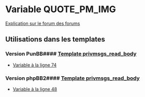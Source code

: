 # Variable QUOTE_PM_IMG
[Explication sur le forum des forums](http://forum.forumactif.com/t294113-listing-des-variables#QUOTE_PM_IMG)
## Utilisations dans les templates
### Version PunBB#### [Template privmsgs_read_body](punbb/privmsgs_read_body.md)
* [Variable à la ligne 74](../punbb/privmsgs_read_body.tpl#L74)
### Version phpBB2#### [Template privmsgs_read_body](subsilver/privmsgs_read_body.md)
* [Variable à la ligne 48](../subsilver/privmsgs_read_body.tpl#L48)